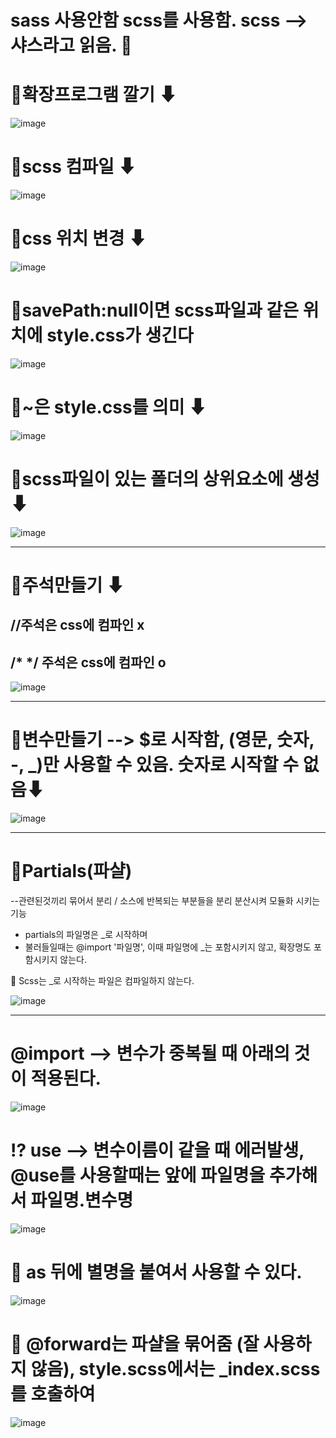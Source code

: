 # sass 사용안함 scss를 사용함. scss --> 샤스라고 읽음. 🍍

# 🍻확장프로그램 깔기 ⬇ 

![image](https://github.com/myunzzhang/sass/assets/129017008/a8fbc53e-ac44-45ef-8f8b-f09ba5a20511)


# 🍻scss 컴파일 ⬇

![image](https://github.com/myunzzhang/sass/assets/129017008/76232ffa-03d1-4bd1-b446-bd06478964f9)


# 🍻css 위치 변경 ⬇

![image](https://github.com/myunzzhang/sass/assets/129017008/fb1c48dd-6a2d-40f1-aa69-2b7d49a7fe59)


# 🍻savePath:null이면 scss파일과 같은 위치에 style.css가 생긴다

![image](https://github.com/myunzzhang/sass/assets/129017008/76dacc50-50d5-4bba-a905-9bcc2ed2f848)


# 🍻~은 style.css를 의미 ⬇

![image](https://github.com/myunzzhang/sass/assets/129017008/79205e7e-3faf-445a-bf77-abd05948e518)


# 🍻scss파일이 있는 폴더의 상위요소에 생성 ⬇

![image](https://github.com/myunzzhang/sass/assets/129017008/46016930-7fd0-4d5f-990f-da456e7178e3)




--------------------------------------------------------------------------




# 🍻주석만들기 ⬇
## //주석은 css에 컴파인 x
##  /* */ 주석은 css에 컴파인 o

![image](https://github.com/myunzzhang/sass/assets/129017008/e4a76bd7-75b3-4181-bc7c-0bbf693fd731)




--------------------------------------------------------------------------




# 🍻변수만들기 --> $로 시작함, (영문, 숫자, -, _)만 사용할 수 있음. 숫자로 시작할 수 없음⬇

![image](https://github.com/myunzzhang/sass/assets/129017008/8f09d322-0f59-4faf-892d-3c25399a3d27)




--------------------------------------------------------------------------




# 🍻Partials(파샬)
--관련된것끼리 묶어서 분리 / 소스에 반복되는 부분들을 분리 분산시켜 모듈화 시키는 기능 

  * partials의 파일명은 _로 시작하며
  * 불러들일때는 @import '파일명',  이때 파일명에 _는 포함시키지 않고, 확장명도 포함시키지 않는다. 

💢 Scss는 _로 시작하는 파일은 컴파일하지 않는다.

![image](https://github.com/myunzzhang/sass/assets/129017008/a605d617-371b-4aca-93e0-cd738dce866d)




--------------------------------------------------------------------------




# @import --> 변수가 중복될 때 아래의 것이 적용된다. 

![image](https://github.com/myunzzhang/sass/assets/129017008/626659e6-2c30-4680-82d4-bf3bb8c94465)



# ⁉️ use --> 변수이름이 같을 때 에러발생, @use를 사용할때는 앞에 파일명을 추가해서 파일명.변수명

![image](https://github.com/myunzzhang/sass/assets/129017008/5e382de7-cde3-42cd-b4ae-e64148ccbcc2)


# 🦖 as 뒤에 별명을 붙여서 사용할 수 있다.

![image](https://github.com/myunzzhang/sass/assets/129017008/00b193ab-3b94-466e-9c72-9b5d35e347af)

 
# 🍳 @forward는 파샬을 묶어줌 (잘 사용하지 않음), style.scss에서는 _index.scss를 호출하여 

![image](https://github.com/myunzzhang/sass/assets/129017008/e4d9dee8-8a0a-47ca-81fd-29ee57f33373)




